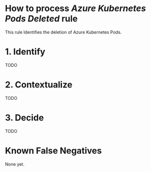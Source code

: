 # How to process *Azure Kubernetes Pods Deleted* rule
This rule Identifies the deletion of Azure Kubernetes Pods.

# 1. Identify
TODO

# 2. Contextualize
TODO

# 3. Decide
TODO

# Known False Negatives
None yet.

